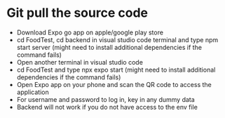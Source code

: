 # Git pull the source code

- Download Expo go app on apple/google play store
- cd FoodTest, cd backend in visual studio code terminal and type npm start server (might need to install additional dependencies if the command fails)
- Open another terminal in visual studio code
- cd FoodTest and type npx expo start (might need to install additional dependencies if the command fails)
- Open Expo app on your phone and scan the QR code to access the application
- For username and password to log in, key in any dummy data
- Backend will not work if you do not have access to the env file
